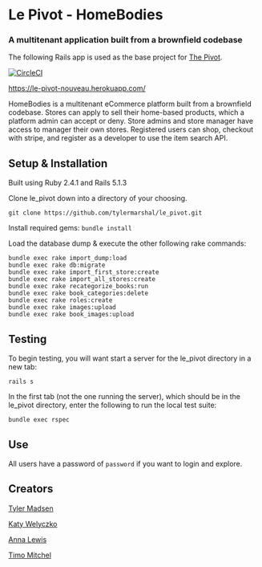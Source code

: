 # Le Pivot - HomeBodies
### A multitenant application built from a brownfield codebase

The following Rails app is used as the base project for [The Pivot](http://backend.turing.io/module3/projects/the_pivot).

[![CircleCI](https://circleci.com/gh/tylermarshal/le_pivot.svg?style=svg)](https://circleci.com/gh/tylermarshal/le_pivot)

https://le-pivot-nouveau.herokuapp.com/

HomeBodies is a multitenant eCommerce platform built from a brownfield codebase. Stores can apply to sell their home-based products, which a platform admin can accept or deny. Store admins and store manager have access to manager their own stores. Registered users can shop, checkout with stripe, and register as a developer to use the item search API.

## Setup & Installation

Built using Ruby 2.4.1 and Rails 5.1.3

Clone le_pivot down into a directory of your choosing.

```
git clone https://github.com/tylermarshal/le_pivot.git
```

Install required gems:
`bundle install`

Load the database dump & execute the other following rake commands:
```
bundle exec rake import_dump:load
bundle exec rake db:migrate
bundle exec rake import_first_store:create
bundle exec rake import_all_stores:create
bundle exec rake recategorize_books:run
bundle exec rake book_categories:delete
bundle exec rake roles:create
bundle exec rake images:upload
bundle exec rake book_images:upload
```

## Testing

To begin testing, you will want start a server for the le_pivot directory in a new tab:

```
rails s
```

In the first tab (not the one running the server), which should be in the le_pivot directory, enter the following to run the local test suite:

```
bundle exec rspec
```

## Use

All users have a password of `password` if you want to login and explore.

## Creators
[Tyler Madsen](https://github.com/tylermarshal)

[Katy Welyczko](https://github.com/katyjane8)

[Anna Lewis](https://github.com/anlewis)

[Timo Mitchel](https://github.com/timomitchel)

